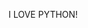 I LOVE PYTHON!

<!---
mooies/mooies is a ✨ special ✨ repository because its `README.md` (this file) appears on your GitHub profile.
You can click the Preview link to take a look at your changes.
--->
